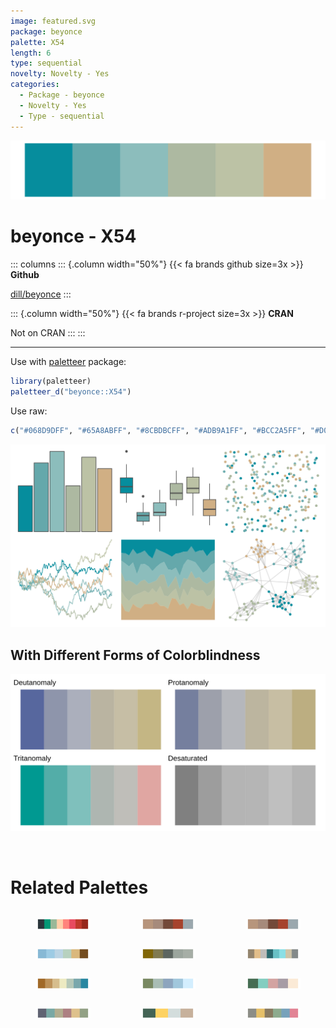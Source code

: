 ```yaml
---
image: featured.svg
package: beyonce
palette: X54
length: 6
type: sequential
novelty: Novelty - Yes
categories:
  - Package - beyonce
  - Novelty - Yes
  - Type - sequential
---
```


![](featured.svg)

# beyonce - X54 

::: columns
::: {.column width="50%"}
{{< fa brands github size=3x >}}
**Github**

[dill/beyonce](https://github.com/dill/beyonce)
:::

::: {.column width="50%"}
{{< fa brands r-project size=3x >}}
**CRAN**

Not on CRAN
:::
:::

<hr> 

Use with [paletteer](https://emilhvitfeldt.github.io/paletteer/) package:

```r
library(paletteer)
paletteer_d("beyonce::X54")
```

Use raw:

```r
c("#068D9DFF", "#65A8ABFF", "#8CBDBCFF", "#ADB9A1FF", "#BCC2A5FF", "#D0AF84FF")
``` 

![](examples.png) <br>

## With Different Forms of Colorblindness

![](colorblind.svg) 

<br>

# Related Palettes

<div class="list" style="display: grid; grid-template-columns: auto auto auto;"> <figure class="figure">
<a href="../../awtools/a_palette/"> <img src="../../awtools/a_palette/featured.svg" style="width: 100%;" class="figure-img"></a>
</figure> <figure class="figure">
<a href="../../ButterflyColors/hamadryas_feronia/"> <img src="../../ButterflyColors/hamadryas_feronia/featured.svg" style="width: 100%;" class="figure-img"></a>
</figure> <figure class="figure">
<a href="../../ButterflyColors/hamadryas_feronia/"> <img src="../../ButterflyColors/hamadryas_feronia/featured.svg" style="width: 100%;" class="figure-img"></a>
</figure> <figure class="figure">
<a href="../../beyonce/X35/"> <img src="../../beyonce/X35/featured.svg" style="width: 100%;" class="figure-img"></a>
</figure> <figure class="figure">
<a href="../../fishualize/Cetengraulis_edentulus/"> <img src="../../fishualize/Cetengraulis_edentulus/featured.svg" style="width: 100%;" class="figure-img"></a>
</figure> <figure class="figure">
<a href="../../IslamicArt/konya/"> <img src="../../IslamicArt/konya/featured.svg" style="width: 100%;" class="figure-img"></a>
</figure> <figure class="figure">
<a href="../../rcartocolor/Earth/"> <img src="../../rcartocolor/Earth/featured.svg" style="width: 100%;" class="figure-img"></a>
</figure> <figure class="figure">
<a href="../../fishualize/Sardinella_brasiliensis/"> <img src="../../fishualize/Sardinella_brasiliensis/featured.svg" style="width: 100%;" class="figure-img"></a>
</figure> <figure class="figure">
<a href="../../nationalparkcolors/MtRainier/"> <img src="../../nationalparkcolors/MtRainier/featured.svg" style="width: 100%;" class="figure-img"></a>
</figure> <figure class="figure">
<a href="../../ggthemes/excel_Feathered/"> <img src="../../ggthemes/excel_Feathered/featured.svg" style="width: 100%;" class="figure-img"></a>
</figure> <figure class="figure">
<a href="../../wesanderson/Chevalier1/"> <img src="../../wesanderson/Chevalier1/featured.svg" style="width: 100%;" class="figure-img"></a>
</figure> <figure class="figure">
<a href="../../ggthemes/excel_Crop/"> <img src="../../ggthemes/excel_Crop/featured.svg" style="width: 100%;" class="figure-img"></a>
</figure> 
</div>
